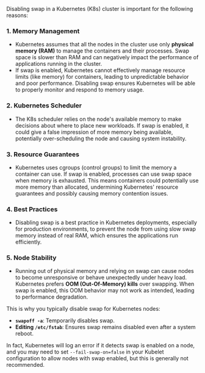 Disabling swap in a Kubernetes (K8s) cluster is important for the following reasons:

### 1. **Memory Management**
   - Kubernetes assumes that all the nodes in the cluster use only **physical memory (RAM)** to manage the containers and their processes. Swap space is slower than RAM and can negatively impact the performance of applications running in the cluster.
   - If swap is enabled, Kubernetes cannot effectively manage resource limits (like memory) for containers, leading to unpredictable behavior and poor performance. Disabling swap ensures Kubernetes will be able to properly monitor and respond to memory usage.

### 2. **Kubernetes Scheduler**
   - The K8s scheduler relies on the node's available memory to make decisions about where to place new workloads. If swap is enabled, it could give a false impression of more memory being available, potentially over-scheduling the node and causing system instability.
   
### 3. **Resource Guarantees**
   - Kubernetes uses cgroups (control groups) to limit the memory a container can use. If swap is enabled, processes can use swap space when memory is exhausted. This means containers could potentially use more memory than allocated, undermining Kubernetes' resource guarantees and possibly causing memory contention issues.
   
### 4. **Best Practices**
   - Disabling swap is a best practice in Kubernetes deployments, especially for production environments, to prevent the node from using slow swap memory instead of real RAM, which ensures the applications run efficiently.

### 5. **Node Stability**
   - Running out of physical memory and relying on swap can cause nodes to become unresponsive or behave unexpectedly under heavy load. Kubernetes prefers **OOM (Out-Of-Memory) kills** over swapping. When swap is enabled, this OOM behavior may not work as intended, leading to performance degradation.

This is why you typically disable swap for Kubernetes nodes:
- **`swapoff -a`**: Temporarily disables swap.
- **Editing `/etc/fstab`**: Ensures swap remains disabled even after a system reboot.

In fact, Kubernetes will log an error if it detects swap is enabled on a node, and you may need to set `--fail-swap-on=false` in your Kubelet configuration to allow nodes with swap enabled, but this is generally not recommended.